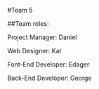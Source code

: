 #Team 5

##Team roles:

Project Manager: Daniel

Web Designer: Kat

Font-End Developer: Edager

Back-End Developer: George


